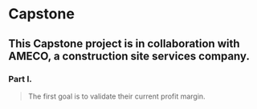 # Capstone

## This Capstone project is in collaboration with AMECO, a construction site services company.

### Part I. 

> The first goal is to validate their current profit margin.
